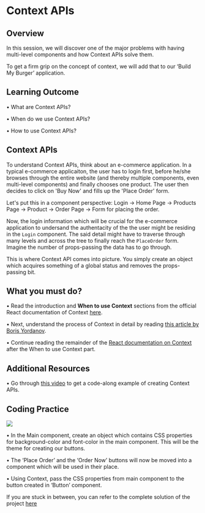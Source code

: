 ﻿# **Context APIs**

## Overview

In this session, we will discover one of the major problems with having multi-level components and how Context APIs solve them.


To get a firm grip on the concept of context, we will add that to our ‘Build My Burger’ application.


## Learning Outcome

•	What are Context APIs?

•	When do we use Context APIs?

•	How to use Context APIs?

## Context APIs

To understand Context APIs, think about an e-commerce application. In a typical e-commerce applicaiton, the user has to login first, before he/she browses through the entire website (and thereby multiple components, even multi-level components) and finally chooses one product. The user then decides to click on 'Buy Now' and fills up the 'Place Order' form.

Let's put this in a component perspective:
Login -> Home Page -> Products Page -> Product -> Order Page -> Form for placing the order.

Now, the login information which will be crucial for the e-commerce application to undersand the authentacity of the the user might be residing in the ```Login``` component. The said detail might have to traverse through many levels and across the tree to finally reach the ```PlaceOrder``` form. Imagine the number of props-passing the data has to go through. 

This is where Context API comes into picture. You simply create an object which acquires something of a global status and removes the props-passing bit.

## What you must do?

•	Read the introduction and **When to use Context** sections from the official React documentation of Context [here](https://reactjs.org/docs/context.html). 

•	Next, understand the process of Context in detail by reading [this article by Boris Yordanov](https://www.toptal.com/react/react-context-api). 

•	Continue reading the remainder of the [React documentation on Context](https://reactjs.org/docs/context.html) after the When to use Context part.

## Additional Resources

•	Go through [this video](https://www.youtube.com/watch?v=XLJN4JfniH4) to get a code-along example of creating Context APIs.


## Coding Practice

![](https://github.com/greyatom-school/the-minerva-project/raw/master/FEWD/sprint_5/images/assignment_513.PNG)

•	In the Main component, create an object which contains CSS properties for background-color and font-color in the main component. This will be the theme for creating our buttons.

•	The ‘Place Order’ and the ‘Order Now’ buttons will now be moved into a component which will be used in their place.

•	Using Context, pass the CSS properties from main component to the button created in ‘Button’ component.

If you are stuck in between, you can refer to the complete solution of the project [here](https://drive.google.com/file/d/1BiFcjVIviF3ZGB25ax00dAbd7PBjwpvb/view?usp=sharing)


